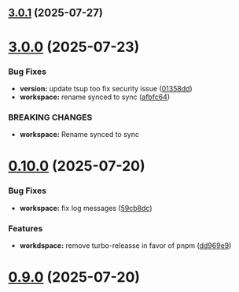 ## [3.0.1](https://github.com/jucian0/turboversion/compare/v3.0.0...v3.0.1) (2025-07-27)



# [3.0.0](https://github.com/jucian0/turboversion/compare/v2.0.0...v3.0.0) (2025-07-23)


### Bug Fixes

* **version:** update tsup too fix security issue ([01358dd](https://github.com/jucian0/turboversion/commit/01358ddf5fbe4c11c605633a52860b5ea4f56160))
* **workspace:** rename synced to sync ([afbfc64](https://github.com/jucian0/turboversion/commit/afbfc645c10474c85541365182e0baacdacf282d))


### BREAKING CHANGES

* **workspace:** Rename synced to sync



# [0.10.0](https://github.com/jucian0/turboversion/compare/v0.9.0...v0.10.0) (2025-07-20)


### Bug Fixes

* **workspace:** fix log messages ([59cb8dc](https://github.com/jucian0/turboversion/commit/59cb8dc26ac775d86e6bd07e5155e0bb65809656))


### Features

* **workdspace:** remove turbo-releasse in favor of pnpm ([dd969e9](https://github.com/jucian0/turboversion/commit/dd969e91c73e5a49feac56d6f80661ff027b9837))



# [0.9.0](https://github.com/jucian0/turboversion/compare/v0.8.7...v0.9.0) (2025-07-20)




